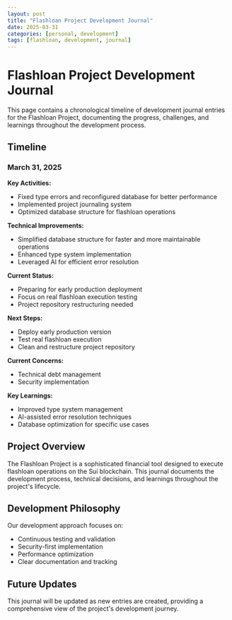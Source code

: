 ```yaml
---
layout: post
title: "Flashloan Project Development Journal"
date: 2025-03-31
categories: [personal, development]
tags: [flashloan, development, journal]
---
```


# Flashloan Project Development Journal

This page contains a chronological timeline of development journal entries for the Flashloan Project, documenting the progress, challenges, and learnings throughout the development process.

## Timeline

### March 31, 2025
**Key Activities:**
- Fixed type errors and reconfigured database for better performance
- Implemented project journaling system
- Optimized database structure for flashloan operations

**Technical Improvements:**
- Simplified database structure for faster and more maintainable operations
- Enhanced type system implementation
- Leveraged AI for efficient error resolution

**Current Status:**
- Preparing for early production deployment
- Focus on real flashloan execution testing
- Project repository restructuring needed

**Next Steps:**
- Deploy early production version
- Test real flashloan execution
- Clean and restructure project repository

**Current Concerns:**
- Technical debt management
- Security implementation

**Key Learnings:**
- Improved type system management
- AI-assisted error resolution techniques
- Database optimization for specific use cases

## Project Overview

The Flashloan Project is a sophisticated financial tool designed to execute flashloan operations on the Sui blockchain. This journal documents the development process, technical decisions, and learnings throughout the project's lifecycle.

## Development Philosophy

Our development approach focuses on:
- Continuous testing and validation
- Security-first implementation
- Performance optimization
- Clear documentation and tracking

## Future Updates

This journal will be updated as new entries are created, providing a comprehensive view of the project's development journey. 